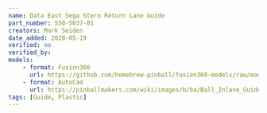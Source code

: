 ```yaml
---
name: Data East Sega Stern Return Lane Guide
part_number: 550-5037-01
creators: Mark Seiden
date_added: 2020-05-19
verified: no
verified_by:
models: 
    - format: Fusion360
      url: https://github.com/homebrew-pinball/fusion360-models/raw/master/rails%20and%20guides/DE%20Sega%20Stern%20Return%20Lane%20Guide%20550-5037-01.f3d
    - format: AutoCad
      url: https://pinballmakers.com/wiki/images/b/ba/Ball_Inlane_Guide_%28left%29_-_550-5037-01.dwg
tags: [Guide, Plastic]
---
```

